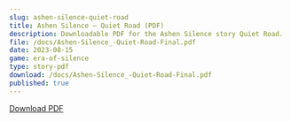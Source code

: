 ```yaml
---
slug: ashen-silence-quiet-road
title: Ashen Silence — Quiet Road (PDF)
description: Downloadable PDF for the Ashen Silence story Quiet Road.
file: /docs/Ashen-Silence_-Quiet-Road-Final.pdf
date: 2023-08-15
game: era-of-silence
type: story-pdf
download: /docs/Ashen-Silence_-Quiet-Road-Final.pdf
published: true
---
```


[Download PDF](/docs/Ashen-Silence_-Quiet-Road-Final.pdf)

